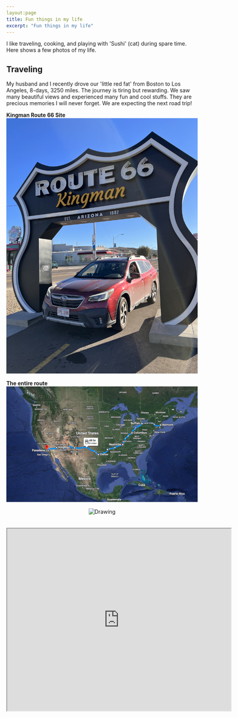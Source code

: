```yaml
---
layout:page
title: Fun things in my life
excerpt: "Fun things in my life"
---
```


I like traveling, cooking, and playing with 'Sushi' (cat) during spare time. Here shows a few photos of my life.

## Traveling
My husband and I recently drove our 'little red fat' from Boston to Los Angeles, 8-days, 3250 miles. The journey is tiring but rewarding. We saw many beautiful views and experienced many fun and cool stuffs. They are precious memories I will never forget. We are expecting the next road trip!

__Kingman Route 66 Site__![Kingman Route 66 site](/my_pictures/Kingman2.JPG)


__The entire route__![The entire route](/my_pictures/road_trip3.png)



<center><img src = "https://github.com/bing-he/bing-he.github.io/tree/main/my_pictures/Kingman2.JPG" alt="Drawing" style="width: 600px;"/></center>
<br/><br/>
<center><iframe src="https://github.com/bing-he/bing-he.github.io/tree/main/my_pictures/road_trip3.png" width="590" height="480"></iframe></center>
        
